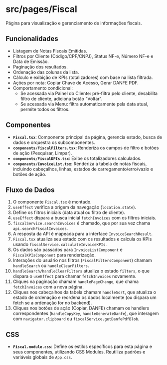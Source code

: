 # src/pages/Fiscal

Página para visualização e gerenciamento de informações fiscais.

## Funcionalidades

*   Listagem de Notas Fiscais Emitidas.
*   Filtros por Cliente (Código/CPF/CNPJ), Status NF-e, Número NF-e e Data de Emissão.
*   Paginação dos resultados.
*   Ordenação das colunas da lista.
*   Cálculo e exibição de KPIs (totalizadores) com base na lista filtrada.
*   Ações por nota: Copiar Chave de Acesso, Gerar DANFE PDF.
*   Comportamento condicional:
    *   Se acessada via Painel do Cliente: pré-filtra pelo cliente, desabilita filtro de cliente, adiciona botão "Voltar".
    *   Se acessada via Menu: filtra automaticamente pela data atual, permite todos os filtros.

## Componentes

*   **`Fiscal.tsx`**: Componente principal da página, gerencia estado, busca de dados e orquestra os subcomponentes.
*   **`components/FiscalFilters.tsx`**: Renderiza os campos de filtro e botões de ação (Pesquisar, Limpar).
*   **`components/FiscalKPIs.tsx`**: Exibe os totalizadores calculados.
*   **`components/InvoiceList.tsx`**: Renderiza a tabela de notas fiscais, incluindo cabeçalhos, linhas, estados de carregamento/erro/vazio e botões de ação.

## Fluxo de Dados

1.  O componente `Fiscal.tsx` é montado.
2.  `useEffect` verifica a origem da navegação (`location.state`).
3.  Define os filtros iniciais (data atual ou filtro de cliente).
4.  `useEffect` dispara a busca inicial `fetchInvoices` com os filtros iniciais.
5.  `fiscalService.searchInvoices` é chamado, que por sua vez chama `api.searchFiscalInvoices`.
6.  A resposta da API é mapeada para a interface `InvoiceSearchResult`.
7.  `Fiscal.tsx` atualiza seu estado com os resultados e calcula os KPIs usando `fiscalService.calculateInvoiceKPIs`.
8.  Os dados são passados para `InvoiceListComponent` e `FiscalKPIsComponent` para renderização.
9.  Interações do usuário nos filtros (`FiscalFiltersComponent`) chamam `handleSearch` ou `handleClearFilters`.
10. `handleSearch/handleClearFilters` atualiza o estado `filters`, o que dispara o `useEffect` para chamar `fetchInvoices` novamente.
11. Cliques na paginação chamam `handlePageChange`, que chama `fetchInvoices` com a nova página.
12. Cliques nos cabeçalhos da tabela chamam `handleSort`, que atualiza o estado de ordenação e reordena os dados localmente (ou dispara um fetch se a ordenação for no backend).
13. Cliques nos botões de ação (Copiar, DANFE) chamam os handlers correspondentes (`handleCopyKey`, `handleGenerateDanfe`), que interagem com `navigator.clipboard` ou `fiscalService.getDanfePdfBlob`.

## CSS

*   **`Fiscal.module.css`**: Define os estilos específicos para esta página e seus componentes, utilizando CSS Modules. Reutiliza padrões e variáveis globais de `App.css`.